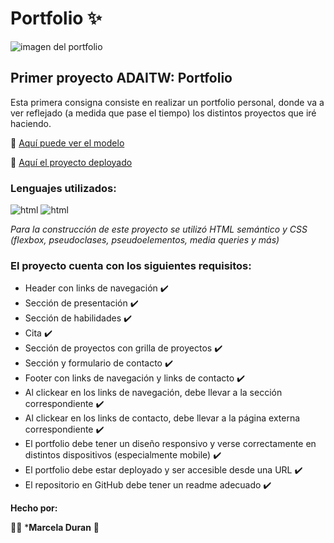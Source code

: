 # Portfolio :sparkles:

![imagen del portfolio](https://i.imgur.com/RclxOmC.png)

## Primer proyecto ADAITW: Portfolio

Esta primera consigna consiste en realizar un portfolio personal, donde va a ver reflejado (a medida que pase el tiempo) los distintos proyectos que iré haciendo.


:page_facing_up: [Aquí puede ver el modelo](https://frontend-proyecto-portfolio.adaitw.org/)


:open_file_folder: [Aquí el proyecto deployado](https://makorii.github.io/Portfolio/)

### Lenguajes utilizados: 

![html](https://i.imgur.com/h6Nw2gu.png)
![html](https://i.imgur.com/4Tq56tu.png)

*Para la construcción de este proyecto se utilizó HTML semántico y CSS (flexbox, pseudoclases, pseudoelementos, media queries y más)*


### El proyecto cuenta con los siguientes requisitos:

* Header con links de navegación :heavy_check_mark:
* Sección de presentación :heavy_check_mark:
* Sección de habilidades :heavy_check_mark:
* Cita :heavy_check_mark:
* Sección de proyectos con grilla de proyectos :heavy_check_mark:
* Sección y formulario de contacto :heavy_check_mark:
* Footer con links de navegación y links de contacto :heavy_check_mark:
* Al clickear en los links de navegación, debe llevar a la sección correspondiente :heavy_check_mark:
* Al clickear en los links de contacto, debe llevar a la página externa correspondiente :heavy_check_mark:
* El portfolio debe tener un diseño responsivo y verse correctamente en distintos dispositivos (especialmente mobile) :heavy_check_mark:
* El portfolio debe estar deployado y ser accesible desde una URL :heavy_check_mark:
* El repositorio en GitHub debe tener un readme adecuado :heavy_check_mark:



**Hecho por:**

:woman_technologist: ***Marcela Duran** :purple_heart:
